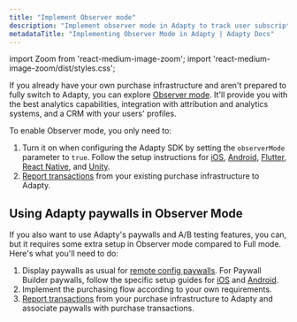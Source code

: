 ```yaml
---
title: "Implement Observer mode"
description: "Implement observer mode in Adapty to track user subscription events."
metadataTitle: "Implementing Observer Mode in Adapty | Adapty Docs"
---
```


import Zoom from 'react-medium-image-zoom';
import 'react-medium-image-zoom/dist/styles.css';

If you already have your own purchase infrastructure and aren't prepared to fully switch to Adapty, you can explore [Observer mode](observer-vs-full-mode). It'll provide you with the best analytics capabilities, integration with attribution and analytics systems, and a CRM with your users' profiles.

To enable Observer mode, you only need to:
1. Turn it on when configuring the Adapty SDK by setting the `observerMode` parameter to `true`. Follow the setup instructions for [iOS](sdk-installation-ios#configure-adapty-sdk), [Android](sdk-installation-android#configure-adapty-sdk), [Flutter](sdk-installation-flutter#configure-adapty-sdks-for-ios), [React Native](sdk-installation-reactnative#configure-adapty-sdks), and [Unity](sdk-installation-unity#configure-adapty-sdks).
2. [Report transactions](report-transactions-observer-mode) from your existing purchase infrastructure to Adapty.

## Using Adapty paywalls in Observer Mode

If you also want to use Adapty's paywalls and A/B testing features, you can, but it requires some extra setup in Observer mode compared to Full mode. Here's what you'll need to do:

1. Display paywalls as usual for [remote config paywalls](display-remote-config-paywalls). For Paywall Builder paywalls, follow the specific setup guides for [iOS](ios-present-paywall-builder-paywalls-in-observer-mode) and [Android](android-present-paywall-builder-paywalls-in-observer-mode).
2. Implement the purchasing flow according to your own requirements.
3. [Report transactions](report-transactions-observer-mode) from your purchase infrastructure to Adapty and associate paywalls with purchase transactions.

